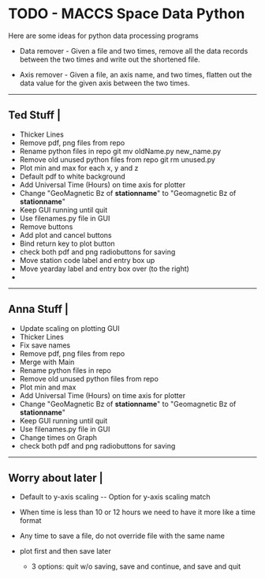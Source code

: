 # TODO - MACCS Space Data Python #

Here are some ideas for python data processing programs

* Data remover - Given a file and two times, remove all the data records
  between the two times and write out the shortened file.
  
* Axis remover - Given a file, an axis name, and two times, flatten
  out the data value for the given axis between the two times.

-----------
Ted Stuff |
-----------
- Thicker Lines
- Remove pdf, png files from repo
- Rename python files in repo
	git mv oldName.py new_name.py
- Remove old unused python files from repo
	git rm unused.py
- Plot min and max for each x, y and z
- Default pdf to white background
- Add Universal Time (Hours) on time axis for plotter
- Change "GeoMagnetic Bz of __stationname__" to "Geomagnetic Bz of __stationname__"
- Keep GUI running until quit
- Use filenames.py file in GUI
- Remove buttons
- Add plot and cancel buttons
- Bind return key to plot button
- check both pdf and png radiobuttons for saving
- Move station code label and entry box up
- Move yearday label and entry box over (to the right)
- 

------------
Anna Stuff |
------------
- Update scaling on plotting GUI
- Thicker Lines
- Fix save names
- Remove pdf, png files from repo
- Merge with Main
- Rename python files in repo
- Remove old unused python files from repo
- Plot min and max
- Add Universal Time (Hours) on time axis for plotter
- Change "GeoMagnetic Bz of __stationname__" to "Geomagnetic Bz of __stationname__"
- Keep GUI running until quit
- Use filenames.py file in GUI
- Change times on Graph
- check both pdf and png radiobuttons for saving

-------------------
Worry about later |
-------------------
- Default to y-axis scaling -- Option for y-axis scaling match 
- When time is less than 10 or 12 hours we need to have it more like a time format

- Any time to save a file, do not override file with the same name
- plot first and then save later 
	- 3 options: quit w/o saving, save and continue, and save and quit